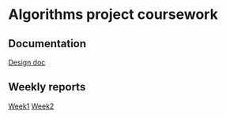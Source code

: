 # Algorithms project coursework

## Documentation

[Design doc](https://github.com/chzesa/tiralabra/blob/master/docs/design.md)

## Weekly reports

[Week1](https://github.com/chzesa/tiralabra/blob/master/reports/week1.md)
[Week2](https://github.com/chzesa/tiralabra/blob/master/reports/week2.md)